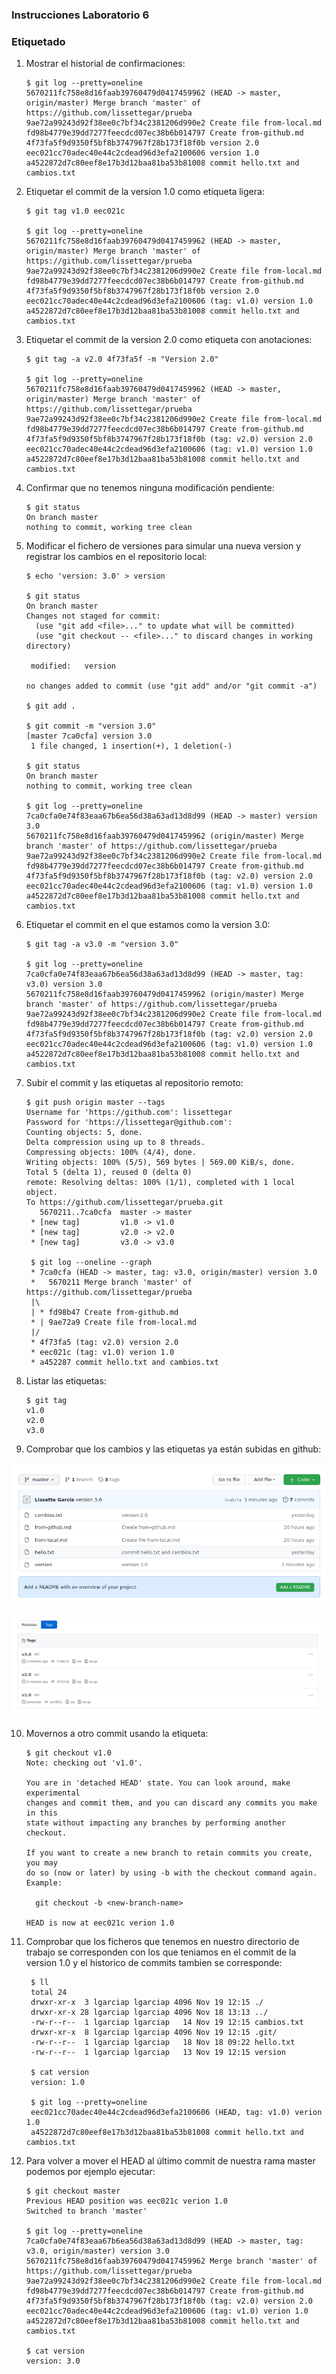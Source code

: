 ### Instrucciones Laboratorio 6

### Etiquetado

1. Mostrar el historial de confirmaciones:

       $ git log --pretty=oneline
       5670211fc758e8d16faab39760479d0417459962 (HEAD -> master, origin/master) Merge branch 'master' of https://github.com/lissettegar/prueba
       9ae72a99243d92f38ee0c7bf34c2381206d990e2 Create file from-local.md
       fd98b4779e39dd7277feecdcd07ec38b6b014797 Create from-github.md
       4f73fa5f9d9350f5bf8b3747967f28b173f18f0b version 2.0
       eec021cc70adec40e44c2cdead96d3efa2100606 version 1.0
       a4522872d7c80eef8e17b3d12baa81ba53b81008 commit hello.txt and cambios.txt

2. Etiquetar el commit de la version 1.0 como etiqueta ligera:

       $ git tag v1.0 eec021c

       $ git log --pretty=oneline
       5670211fc758e8d16faab39760479d0417459962 (HEAD -> master, origin/master) Merge branch 'master' of https://github.com/lissettegar/prueba
       9ae72a99243d92f38ee0c7bf34c2381206d990e2 Create file from-local.md
       fd98b4779e39dd7277feecdcd07ec38b6b014797 Create from-github.md
       4f73fa5f9d9350f5bf8b3747967f28b173f18f0b version 2.0
       eec021cc70adec40e44c2cdead96d3efa2100606 (tag: v1.0) version 1.0
       a4522872d7c80eef8e17b3d12baa81ba53b81008 commit hello.txt and cambios.txt

3. Etiquetar el commit de la version 2.0 como etiqueta con anotaciones:

       $ git tag -a v2.0 4f73fa5f -m "Version 2.0"

       $ git log --pretty=oneline
       5670211fc758e8d16faab39760479d0417459962 (HEAD -> master, origin/master) Merge branch 'master' of https://github.com/lissettegar/prueba
       9ae72a99243d92f38ee0c7bf34c2381206d990e2 Create file from-local.md
       fd98b4779e39dd7277feecdcd07ec38b6b014797 Create from-github.md
       4f73fa5f9d9350f5bf8b3747967f28b173f18f0b (tag: v2.0) version 2.0
       eec021cc70adec40e44c2cdead96d3efa2100606 (tag: v1.0) version 1.0
       a4522872d7c80eef8e17b3d12baa81ba53b81008 commit hello.txt and cambios.txt

4. Confirmar que no tenemos ninguna modificación pendiente:

       $ git status
       On branch master
       nothing to commit, working tree clean

5. Modificar el fichero de versiones para simular una nueva version y registrar los cambios en el repositorio local:

       $ echo 'version: 3.0' > version

       $ git status
       On branch master
       Changes not staged for commit:
         (use "git add <file>..." to update what will be committed)
         (use "git checkout -- <file>..." to discard changes in working directory)

       	modified:   version

       no changes added to commit (use "git add" and/or "git commit -a")

       $ git add .

       $ git commit -m "version 3.0"
       [master 7ca0cfa] version 3.0
        1 file changed, 1 insertion(+), 1 deletion(-)

       $ git status
       On branch master
       nothing to commit, working tree clean

       $ git log --pretty=oneline
       7ca0cfa0e74f83eaa67b6ea56d38a63ad13d8d99 (HEAD -> master) version 3.0
       5670211fc758e8d16faab39760479d0417459962 (origin/master) Merge branch 'master' of https://github.com/lissettegar/prueba
       9ae72a99243d92f38ee0c7bf34c2381206d990e2 Create file from-local.md
       fd98b4779e39dd7277feecdcd07ec38b6b014797 Create from-github.md
       4f73fa5f9d9350f5bf8b3747967f28b173f18f0b (tag: v2.0) version 2.0
       eec021cc70adec40e44c2cdead96d3efa2100606 (tag: v1.0) version 1.0
       a4522872d7c80eef8e17b3d12baa81ba53b81008 commit hello.txt and cambios.txt

6. Etiquetar el commit en el que estamos como la version 3.0:

       $ git tag -a v3.0 -m "version 3.0"

       $ git log --pretty=oneline
       7ca0cfa0e74f83eaa67b6ea56d38a63ad13d8d99 (HEAD -> master, tag: v3.0) version 3.0
       5670211fc758e8d16faab39760479d0417459962 (origin/master) Merge branch 'master' of https://github.com/lissettegar/prueba
       9ae72a99243d92f38ee0c7bf34c2381206d990e2 Create file from-local.md
       fd98b4779e39dd7277feecdcd07ec38b6b014797 Create from-github.md
       4f73fa5f9d9350f5bf8b3747967f28b173f18f0b (tag: v2.0) version 2.0
       eec021cc70adec40e44c2cdead96d3efa2100606 (tag: v1.0) version 1.0
       a4522872d7c80eef8e17b3d12baa81ba53b81008 commit hello.txt and cambios.txt

7. Subir el commit y las etiquetas al repositorio remoto:

       $ git push origin master --tags
       Username for 'https://github.com': lissettegar
       Password for 'https://lissettegar@github.com':
       Counting objects: 5, done.
       Delta compression using up to 8 threads.
       Compressing objects: 100% (4/4), done.
       Writing objects: 100% (5/5), 569 bytes | 569.00 KiB/s, done.
       Total 5 (delta 1), reused 0 (delta 0)
       remote: Resolving deltas: 100% (1/1), completed with 1 local object.
       To https://github.com/lissettegar/prueba.git
          5670211..7ca0cfa  master -> master
        * [new tag]         v1.0 -> v1.0
        * [new tag]         v2.0 -> v2.0
        * [new tag]         v3.0 -> v3.0

        $ git log --oneline --graph
        * 7ca0cfa (HEAD -> master, tag: v3.0, origin/master) version 3.0
        *   5670211 Merge branch 'master' of https://github.com/lissettegar/prueba
        |\  
        | * fd98b47 Create from-github.md
        * | 9ae72a9 Create file from-local.md
        |/  
        * 4f73fa5 (tag: v2.0) version 2.0
        * eec021c (tag: v1.0) verion 1.0
        * a452287 commit hello.txt and cambios.txt

8. Listar las etiquetas:

       $ git tag
       v1.0
       v2.0
       v3.0


9. Comprobar que los cambios y las etiquetas ya están subidas en github:

![alt tag-1][tag-1]

[tag-1]: ../imagenes/tag-1.png

![alt tag-2][tag-2]

[tag-2]: ../imagenes/tag-2.png

10. Movernos a otro commit usando la etiqueta:

        $ git checkout v1.0
        Note: checking out 'v1.0'.

        You are in 'detached HEAD' state. You can look around, make experimental
        changes and commit them, and you can discard any commits you make in this
        state without impacting any branches by performing another checkout.

        If you want to create a new branch to retain commits you create, you may
        do so (now or later) by using -b with the checkout command again. Example:

          git checkout -b <new-branch-name>

        HEAD is now at eec021c verion 1.0

11. Comprobar que los ficheros que tenemos en nuestro directorio de trabajo se corresponden con los que teniamos en el commit de la version 1.0 y el historico de commits tambien se corresponde:

         $ ll
         total 24
         drwxr-xr-x  3 lgarciap lgarciap 4096 Nov 19 12:15 ./
         drwxr-xr-x 28 lgarciap lgarciap 4096 Nov 18 13:13 ../
         -rw-r--r--  1 lgarciap lgarciap   14 Nov 19 12:15 cambios.txt
         drwxr-xr-x  8 lgarciap lgarciap 4096 Nov 19 12:15 .git/
         -rw-r--r--  1 lgarciap lgarciap   18 Nov 18 09:22 hello.txt
         -rw-r--r--  1 lgarciap lgarciap   13 Nov 19 12:15 version

         $ cat version
         version: 1.0

         $ git log --pretty=oneline
         eec021cc70adec40e44c2cdead96d3efa2100606 (HEAD, tag: v1.0) verion 1.0
         a4522872d7c80eef8e17b3d12baa81ba53b81008 commit hello.txt and cambios.txt

12. Para volver a mover el HEAD al último commit de nuestra rama master podemos por ejemplo ejecutar:

        $ git checkout master
        Previous HEAD position was eec021c verion 1.0
        Switched to branch 'master'

        $ git log --pretty=oneline
        7ca0cfa0e74f83eaa67b6ea56d38a63ad13d8d99 (HEAD -> master, tag: v3.0, origin/master) version 3.0
        5670211fc758e8d16faab39760479d0417459962 Merge branch 'master' of https://github.com/lissettegar/prueba
        9ae72a99243d92f38ee0c7bf34c2381206d990e2 Create file from-local.md
        fd98b4779e39dd7277feecdcd07ec38b6b014797 Create from-github.md
        4f73fa5f9d9350f5bf8b3747967f28b173f18f0b (tag: v2.0) version 2.0
        eec021cc70adec40e44c2cdead96d3efa2100606 (tag: v1.0) verion 1.0
        a4522872d7c80eef8e17b3d12baa81ba53b81008 commit hello.txt and cambios.txt

        $ cat version 
        version: 3.0
